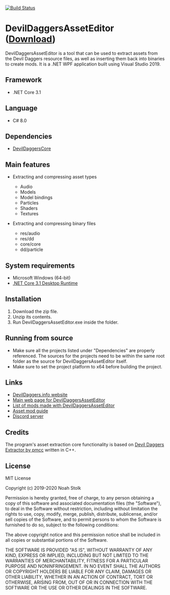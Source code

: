 [![Build Status](https://travis-ci.org/NoahStolk/DevilDaggersAssetEditor.svg?branch=master)](https://travis-ci.org/NoahStolk/DevilDaggersAssetEditor)

# DevilDaggersAssetEditor ([Download](https://devildaggers.info/api/tools/DevilDaggersAssetEditor/file))
DevilDaggersAssetEditor is a tool that can be used to extract assets from the Devil Daggers resource files, as well as inserting them back into binaries to create mods. It is a .NET WPF application built using Visual Studio 2019.

## Framework
- .NET Core 3.1

## Language
- C# 8.0

## Dependencies
- [DevilDaggersCore](https://github.com/NoahStolk/DevilDaggersCore)

## Main features
- Extracting and compressing asset types
	- Audio
	- Models
	- Model bindings
	- Particles
	- Shaders
	- Textures

- Extracting and compressing binary files
	- res/audio
	- res/dd
	- core/core
	- dd/particle

## System requirements
- Microsoft Windows (64-bit)
- [.NET Core 3.1 Desktop Runtime](https://dotnet.microsoft.com/download/dotnet-core/thank-you/runtime-desktop-3.1.7-windows-x64-installer)

## Installation
1. Download the zip file.
2. Unzip its contents.
3. Run DevilDaggersAssetEditor.exe inside the folder.

## Running from source
- Make sure all the projects listed under "Dependencies" are properly referenced. The sources for the projects need to be within the same root folder as the source for DevilDaggersAssetEditor itself.
- Make sure to set the project platform to x64 before building the project.

## Links
- [DevilDaggers.info website](https://devildaggers.info)
- [Main web page for DevilDaggersAssetEditor](https://devildaggers.info/Tools/DevilDaggersAssetEditor)
- [List of mods made with DevilDaggersAssetEditor](https://devildaggers.info/Mods)
- [Asset mod guide](https://devildaggers.info/Wiki/AssetGuide)
- [Discord server](https://discord.gg/NF32j8S)

## Credits
The program's asset extraction core functionality is based on [Devil Daggers Extractor by pmcc](https://github.com/pmcc/devil-daggers-extractor) written in C++.

## License
MIT License

Copyright (c) 2019-2020 Noah Stolk

Permission is hereby granted, free of charge, to any person obtaining a copy
of this software and associated documentation files (the "Software"), to deal
in the Software without restriction, including without limitation the rights
to use, copy, modify, merge, publish, distribute, sublicense, and/or sell
copies of the Software, and to permit persons to whom the Software is
furnished to do so, subject to the following conditions:

The above copyright notice and this permission notice shall be included in all
copies or substantial portions of the Software.

THE SOFTWARE IS PROVIDED "AS IS", WITHOUT WARRANTY OF ANY KIND, EXPRESS OR
IMPLIED, INCLUDING BUT NOT LIMITED TO THE WARRANTIES OF MERCHANTABILITY,
FITNESS FOR A PARTICULAR PURPOSE AND NONINFRINGEMENT. IN NO EVENT SHALL THE
AUTHORS OR COPYRIGHT HOLDERS BE LIABLE FOR ANY CLAIM, DAMAGES OR OTHER
LIABILITY, WHETHER IN AN ACTION OF CONTRACT, TORT OR OTHERWISE, ARISING FROM,
OUT OF OR IN CONNECTION WITH THE SOFTWARE OR THE USE OR OTHER DEALINGS IN THE
SOFTWARE.
